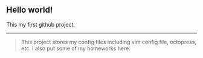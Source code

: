 <h2>Hello world!</h2>

<p>This my first github project.</p>

<hr>

>This project stores my config files including vim config file, octopress, etc. 
I also put some of my homeworks here.
